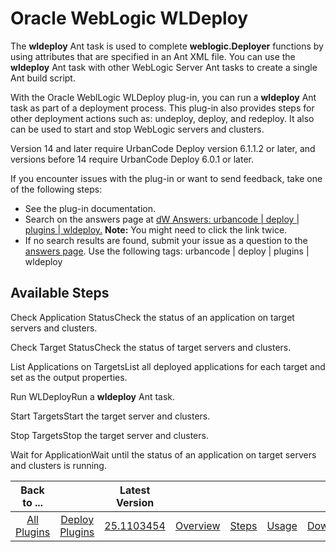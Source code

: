 
Oracle WebLogic WLDeploy
========================


The **wldeploy** Ant task is used to complete **weblogic.Deployer** functions by using attributes that are specified in an Ant XML file. You can use the **wldeploy** Ant task with other WebLogic Server Ant tasks to create a single Ant build script.


With the Oracle WeblLogic WLDeploy plug-in, you can run a **wldeploy** Ant task as part of a deployment process. This plug-in also provides steps for other deployment actions such as: undeploy, deploy, and redeploy. It also can be used to start and stop WebLogic servers and clusters.


Version 14 and later require UrbanCode Deploy version 6.1.1.2 or later, and versions before 14 require UrbanCode Deploy 6.0.1 or later.


If you encounter issues with the plug-in or want to send feedback, take one of the following steps:


* See the plug-in documentation.
* Search on the answers page at [dW Answers: urbancode | deploy | plugins | wldeploy.](https://developer.ibm.com/answers/search.html?f=&type=question&redirect=search%2Fsearch&sort=relevance&smartspace=urbancode&q=%2B[deploy]+%2B[plugins]+%2B[wldeploy]+%20%2B[urbancode])  **Note:** You might need to click the link twice.
* If no search results are found, submit your issue as a question to the [answers page](https://developer.ibm.com/answers/smart-spaces/23/urbancode.html). Use the following tags: urbancode | deploy | plugins | wldeploy




Available Steps
---------------


Check Application StatusCheck the status of an application on target servers and clusters.


Check Target StatusCheck the status of target servers and clusters.


List Applications on TargetsList all deployed applications for each target and set as the output properties.


Run WLDeployRun a **wldeploy** Ant task.


Start TargetsStart the target server and clusters.


Stop TargetsStop the target server and clusters.


Wait for ApplicationWait until the status of an application on target servers and clusters is running.





|Back to ...||Latest Version|||||
| :---: | :---: | :---: | :---: | :---: | :---: | :---: |
|[All Plugins](../../index.md)|[Deploy Plugins](../README.md)|[25.1103454](https://raw.githubusercontent.com/UrbanCode/IBM-UCD-PLUGINS/main/files/WLDeploy/WLDeploy-25.1103454.zip)|[Overview](overview.md)|[Steps](steps.md)|[Usage](usage.md)|[Downloads](downloads.md)|
